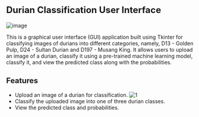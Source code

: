 # <span style="font-size:24px;">Durian Classification User Interface</span>
![image](https://github.com/tracyyy19/DurianClassification-UI/assets/86280484/5cc38e37-be73-4d29-b645-636104d75496)


This is a graphical user interface (GUI) application built using Tkinter for classifying images of durians into different categories, namely, D13 - Golden Pulp, D24 - Sultan Durian and D197 - Musang King. It allows users to upload an image of a durian, classify it using a pre-trained machine learning model, classify it, and view the predicted class along with the probabilities.

## <span style="font-size:20px;">Features</span>

- Upload an image of a durian for classification.
 ![1](https://github.com/tracyyy19/DurianClassification-UI/assets/86280484/d02cbb2d-370c-4137-b38f-a2b5f2a7b941)
- Classify the uploaded image into one of three durian classes.
- View the predicted class and probabilities.
